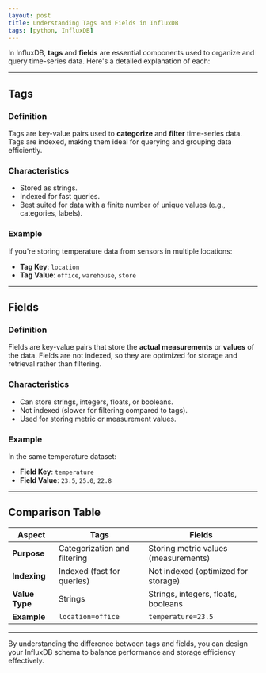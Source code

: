 ```yaml
---
layout: post
title: Understanding Tags and Fields in InfluxDB
tags: [python, InfluxDB]
---
```


In InfluxDB, **tags** and **fields** are essential components used to organize and query time-series data. Here's a detailed explanation of each:

---

## **Tags**

### Definition
Tags are key-value pairs used to **categorize** and **filter** time-series data. Tags are indexed, making them ideal for querying and grouping data efficiently.

### Characteristics
- Stored as strings.
- Indexed for fast queries.
- Best suited for data with a finite number of unique values (e.g., categories, labels).

### Example
If you're storing temperature data from sensors in multiple locations:
- **Tag Key**: `location`
- **Tag Value**: `office`, `warehouse`, `store`

---

## **Fields**

### Definition
Fields are key-value pairs that store the **actual measurements** or **values** of the data. Fields are not indexed, so they are optimized for storage and retrieval rather than filtering.

### Characteristics
- Can store strings, integers, floats, or booleans.
- Not indexed (slower for filtering compared to tags).
- Used for storing metric or measurement values.

### Example
In the same temperature dataset:
- **Field Key**: `temperature`
- **Field Value**: `23.5`, `25.0`, `22.8`

---

## **Comparison Table**

| Aspect            | Tags                                | Fields                                |
|--------------------|-------------------------------------|---------------------------------------|
| **Purpose**        | Categorization and filtering       | Storing metric values (measurements) |
| **Indexing**       | Indexed (fast for queries)         | Not indexed (optimized for storage)  |
| **Value Type**     | Strings                            | Strings, integers, floats, booleans  |
| **Example**        | `location=office`                 | `temperature=23.5`                   |

---

By understanding the difference between tags and fields, you can design your InfluxDB schema to balance performance and storage efficiency effectively.
